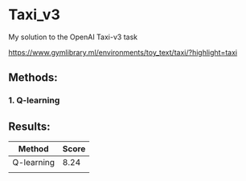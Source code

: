 # Taxi_v3
My solution to the OpenAI Taxi-v3 task

https://www.gymlibrary.ml/environments/toy_text/taxi/?highlight=taxi



## Methods:

### 1. Q-learning




## Results:

| Method        | Score         |
| ------------- | ------------- |
| Q-learning    | 8.24          |
|               |               |
